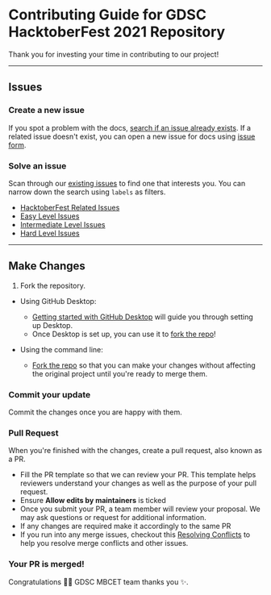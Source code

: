 # Contributing Guide for GDSC HacktoberFest 2021 Repository

Thank you for investing your time in contributing to our project!

---

## Issues

### Create a new issue

If you spot a problem with the docs, [search if an issue already exists](https://github.com/dscmbcet/hacktoberfest-2021/issues?q=is%3Aissue+is%3Aopen+label%3Adocs). If a related issue doesn't exist, you can open a new issue for docs using [issue form](https://github.com/dscmbcet/hacktoberfest-2021/issues/new/choose).

### Solve an issue

Scan through our [existing issues](https://github.com/dscmbcet/hacktoberfest-2021/issues) to find one that interests you. You can narrow down the search using `labels` as filters.

- [HacktoberFest Related Issues](https://github.com/dscmbcet/hacktoberfest-2021/issues?q=is%3Aissue+is%3Aopen+label%3Ahacktober-fest)
- [Easy Level Issues](https://github.com/dscmbcet/hacktoberfest-2021/issues?q=is%3Aissue+is%3Aopen+label%3Ahacktober-fest+label%3Aeasy)
- [Intermediate Level Issues](https://github.com/dscmbcet/hacktoberfest-2021/issues?q=is%3Aissue+is%3Aopen+label%3Ahacktober-fest+label%3Amedium)
- [Hard Level Issues](https://github.com/dscmbcet/hacktoberfest-2021/issues?q=is%3Aissue+is%3Aopen+label%3Ahacktober-fest+label%3Ahard)

---

## Make Changes

1. Fork the repository.

- Using GitHub Desktop:

  - [Getting started with GitHub Desktop](https://docs.github.com/en/desktop/installing-and-configuring-github-desktop/getting-started-with-github-desktop) will guide you through setting up Desktop.
  - Once Desktop is set up, you can use it to [fork the repo](https://docs.github.com/en/desktop/contributing-and-collaborating-using-github-desktop/cloning-and-forking-repositories-from-github-desktop)!

- Using the command line:

  - [Fork the repo](https://docs.github.com/en/github/getting-started-with-github/fork-a-repo#fork-an-example-repository) so that you can make your changes without affecting the original project until you're ready to merge them.

### Commit your update

Commit the changes once you are happy with them.

### Pull Request

When you're finished with the changes, create a pull request, also known as a PR.

- Fill the PR template so that we can review your PR. This template helps reviewers understand your changes as well as the purpose of your pull request.
- Ensure **Allow edits by maintainers** is ticked
- Once you submit your PR, a team member will review your proposal. We may ask questions or request for additional information.
- If any changes are required make it accordingly to the same PR
- If you run into any merge issues, checkout this [Resolving Conflicts](https://www.youtube.com/watch?v=JtIX3HJKwfo) to help you resolve merge conflicts and other issues.

### Your PR is merged!

Congratulations :tada::tada: GDSC MBCET team thanks you :sparkles:.
